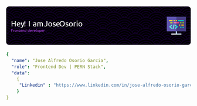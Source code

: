 ![Header image](https://raw.githubusercontent.com/DarkApofis/DarkApofis/main/Assets/github-header-image.png)
```yaml
{ 
  "name": "Jose Alfredo Osorio Garcia",
  "role": "Frontend Dev | PERN Stack",
  "data": 
    { 
     "Linkedin" : "https://www.linkedin.com/in/jose-alfredo-osorio-garcia/", 
    }
}
```
